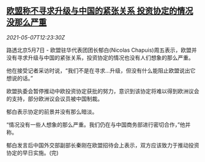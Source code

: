 <!--1620397867000-->
[欧盟称不寻求升级与中国的紧张关系 投资协定的情况没那么严重](https://cn.reuters.com/article/eu-china-relations-cai-0507-idCNKBS2CO15P)
------

<div><i>2021-05-07T12:23:30Z</i></div><p>路透北京5月7日 - 欧盟驻华代表团团长郁白(Nicolas Chapuis)周五表示，欧盟并没有寻求升级与中国的紧张关系，投资协定的情况也没有人们想象的那么严重。</p><p>他在接受记者采访时说，“我们不是在寻求…升级，但没有什么能阻止欧盟说出它想说的话。”</p><p>欧盟执委会暂停推动中欧投资协定获批的努力，意识到该协定将难以得到欧洲议会的支持，部分欧洲议会议员被中国制裁。</p><p>郁白表示协定的前景并没有那么暗淡。</p><p>“情况没有一些人想象的那么严重。我们仍在与中国商务部进行密切合作，”他并称。</p><p>郁白发言后中国外交部副部长秦刚在欧盟招待会上表示，双方应该致力于推动投资协定的早日实施。(完)</p>
